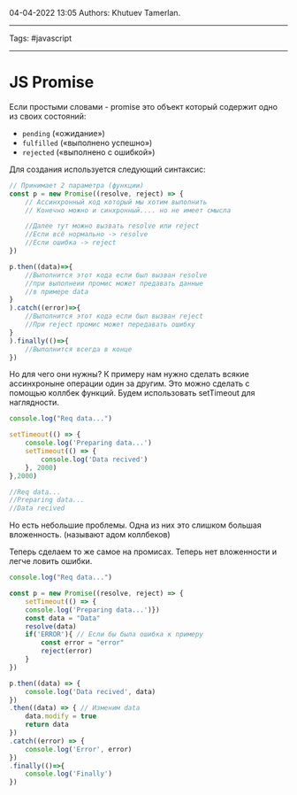 04-04-2022
13:05
Authors: Khutuev Tamerlan.
***
Tags: #javascript 
***
# JS Promise
Если простыми словами - promise это объект который содержит одно из своих состояний: 
- `pending` («ожидание»)
- `fulfilled` («выполнено успешно») 
- `rejected` («выполнено с ошибкой»)

Для создания используется следующий синтаксис:
```javascript
// Принимает 2 параметра (функции)
const p = new Promise((resolve, reject) => {
	// Ассинхронный код который мы хотим выполнить
	// Конечно можно и синхронный.... но не имеет смысла

	//Далее тут можно вызвать resolve или reject
	//Если всё нормально -> resolve
	//Если ошибка -> reject
})

p.then((data)=>{
	//Выполнится этот кода если был вызван resolve
	//при выполнеии промис может предавать данные 
	//в примере data
}
).catch((error)=>{
	//Выполнится этот кода если был вызван reject
	//При reject промис может передавать ошибку
}
).finally(()=>{
	//Выполнится всегда в конце
})
```
Но для чего они нужны? К примеру нам нужно сделать всякие ассинхроныне операции один за другим. Это можно сделать с помощью коллбек функций. Будем использовать setTimeout для наглядности. 
```javascript
console.log("Req data...")

setTimeout(() => {
	console.log('Preparing data...')
	setTimeout(() => {
		console.log('Data recived')
	}, 2000)
},2000)

//Req data...
//Preparing data...
//Data recived
```
Но есть небольшие проблемы. Одна из них это слишком большая вложенность. (называют адом коллбеков)

Теперь сделаем то же самое на промисах. Теперь нет вложенности и легче ловить ошибки. 
```javascript
console.log("Req data...")

const p = new Promise((resolve, reject) => {
	setTimeout(() => {
	console.log('Preparing data...')})
	const data = "Data"
	resolve(data)
	if('ERROR'){ // Если бы была ошибка к примеру
		const error = "error"
		reject(error)
	}
})

p.then((data) => {
	console.log('Data recived', data)
})
.then((data) => { // Изменим data
	data.modify = true
	return data
})
.catch((error) => {
	console.log('Error', error)
})
.finally(()=>{
	console.log('Finally')
})
```